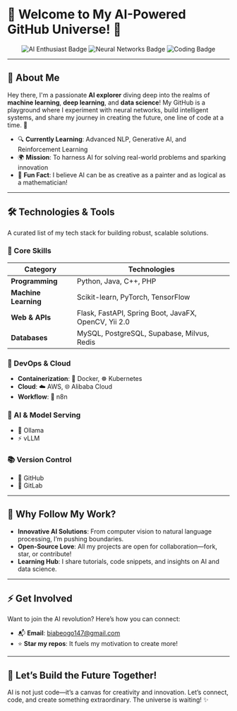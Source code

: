 # 🌌 Welcome to My AI-Powered GitHub Universe! 🤖

<div align="center">
  <img src="https://img.shields.io/badge/AI-Enthusiast-blueviolet?style=for-the-badge&logo=tensorflow" alt="AI Enthusiast Badge"/>
  <img src="https://img.shields.io/badge/Exploring-Neural%20Networks-orange?style=for-the-badge&logo=pytorch" alt="Neural Networks Badge"/>
  <img src="https://img.shields.io/badge/Coding-The%20Future-brightgreen?style=for-the-badge&logo=python" alt="Coding Badge"/>
</div>

---

## 🚀 About Me
Hey there, I'm a passionate **AI explorer** diving deep into the realms of **machine learning**, **deep learning**, and **data science**! My GitHub is a playground where I experiment with neural networks, build intelligent systems, and share my journey in creating the future, one line of code at a time. 🌟

- 🔍 **Currently Learning**: Advanced NLP, Generative AI, and Reinforcement Learning
- 🌍 **Mission**: To harness AI for solving real-world problems and sparking innovation
- 🎨 **Fun Fact**: I believe AI can be as creative as a painter and as logical as a mathematician!

---

## 🛠 Technologies & Tools

A curated list of my tech stack for building robust, scalable solutions.

### 🚀 Core Skills

| Category            | Technologies                          |
|---------------------|---------------------------------------|
| **Programming**     | Python, Java, C++, PHP             |
| **Machine Learning**| Scikit-learn, PyTorch, TensorFlow  |
| **Web & APIs**      | Flask, FastAPI, Spring Boot, JavaFX, OpenCV, Yii 2.0 |
| **Databases**       | MySQL, PostgreSQL, Supabase, Milvus, Redis |

### 🔧 DevOps & Cloud
- **Containerization**: 🐳 Docker, ☸️ Kubernetes
- **Cloud**: ☁️ AWS, 🌐 Alibaba Cloud
- **Workflow**: 🔄 n8n

### 🤖 AI & Model Serving
- 🦙 Ollama
- ⚡ vLLM

### 📚 Version Control
- 🐙 GitHub
- 🦊 GitLab

---

## 🌟 Why Follow My Work?
- **Innovative AI Solutions**: From computer vision to natural language processing, I’m pushing boundaries.
- **Open-Source Love**: All my projects are open for collaboration—fork, star, or contribute!
- **Learning Hub**: I share tutorials, code snippets, and insights on AI and data science.

---

## ⚡️ Get Involved
Want to join the AI revolution? Here’s how you can connect:
- 📬 **Email**: [biabeogo147@gmail.com](mailto:your.email@example.com)
- ⭐ **Star my repos**: It fuels my motivation to create more!

---

## 🌌 Let’s Build the Future Together!
AI is not just code—it’s a canvas for creativity and innovation. Let’s connect, code, and create something extraordinary. The universe is waiting! ✨